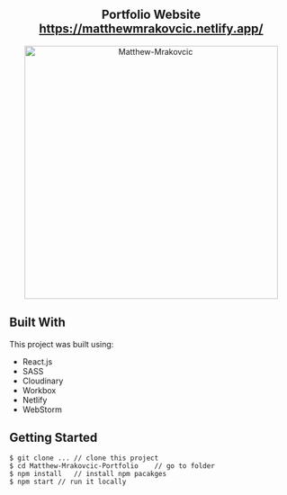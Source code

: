 <h2 align="center">
  Portfolio Website<br/>
  <a href="website_url_here" target="_blank">https://matthewmrakovcic.netlify.app/</a>
</h2>

<div align="center">
 <img alt="Matthew-Mrakovcic" src="https://i.imgur.com/M9exxLz.png" width="450px" height="450px"/>
</div>

## Built With

This project was built using:
- React.js
- SASS
- Cloudinary
- Workbox
- Netlify
- WebStorm

## Getting Started

```terminal
$ git clone ... // clone this project
$ cd Matthew-Mrakovcic-Portfolio    // go to folder
$ npm install   // install npm pacakges
$ npm start // run it locally
```
